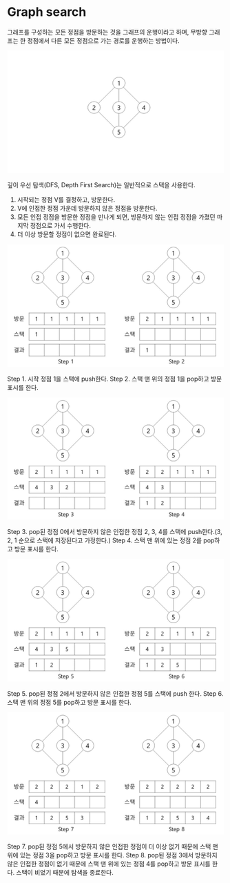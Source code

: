 # Graph search

그래프를 구성하는 모든 정점을 방문하는 것을 그래프의 운행이라고 하며, 무방향 그래프는 한 정점에서 다른 모든 정점으로 가는 경로를 운행하는 방법이다.



![graphSearch1](./images/graphSearch1-min.JPG)



깊이 우선 탐색(DFS, Depth First Search)는 일반적으로 스택을 사용한다.

1. 시작되는 정점 V를 결정하고, 방문한다.
2. V에 인접한 정점 가운데 방문하지 않은 정점을 방문한다.
3. 모든 인접 정점을 방문한 정점을 만나게 되면, 방문하지 않는 인접 정점을 가졌던 마지막 정점으로 가서 수행한다.
4. 더 이상 방문할 정점이 없으면 완료된다.



![graphSearch2](./images/graphSearch2-min.JPG)



Step 1. 시작 정점 1을 스택에 push한다.
Step 2. 스택 맨 위의 정점 1을 pop하고 방문 표시를 한다.



![graphSearch3](./images/graphSearch3-min.JPG)



Step 3. pop된 정점 0에서 방문하지 않은 인접한 정점 2, 3, 4를 스택에 push한다.(3, 2, 1 순으로 스택에 저장된다고 가정한다.)
Step 4. 스택 맨 위에 있는 정점 2를 pop하고 방문 표시를 한다.



![graphSearch4](./images/graphSearch4-min.JPG)



Step 5. pop된 정점 2에서 방문하지 않은 인접한 정점 5를 스택에 push 한다.
Step 6. 스택 맨 위의 정점 5를 pop하고 방문 표시를 한다.



![graphSearch5](./images/graphSearch5-min.JPG)



Step 7. pop된 정점 5에서 방문하지 않은 인접한 정점이 더 이상 없기 때문에 스택 맨 위에 있는 정점 3을 pop하고 방문 표시를 한다.
Step 8. pop된 정점 3에서 방문하지 않은 인접한 정점이 없기 때문에 스택 맨 위에 있는 정점 4를 pop하고 방문 표시를 한다. 스택이 비었기 때문에 탐색을 종료한다.